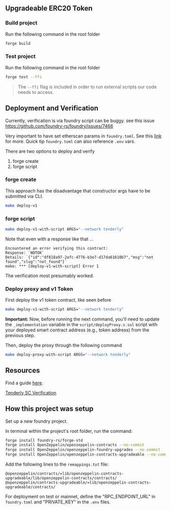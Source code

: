 ## Upgradeable ERC20 Token

### Build project

Run the following command in the root folder

```bash
forge build
```

### Test project

Run the following command in the root folder

```bash
forge test --ffi
```

> The `--ffi` flag is included in order to run external scripts our code needs to access.

## Deployment and Verification

Currently, verification is via foundry script can be buggy. see this issue https://github.com/foundry-rs/foundry/issues/7466

Very important to have set etherscan params in `foundry.toml`. See this [link](https://book.getfoundry.sh/reference/config/etherscan) for more. Quick tip `foundry.toml` can also reference `.env` vars.

There are two options to deploy and verify

1. forge create
2. forge script

### forge create

This approach has the disadvantage that constructor args have to be submitted via CLI.

```bash
make deploy-v1
```

### forge script

```bash
make deploy-v1-with-script ARGS="--network tenderly"
```

Note that even with a response like that ...

```
Encountered an error verifying this contract:
Response: `NOTOK`
Details: `{"id":"df818a97-2afc-4776-b3e7-d17da61610b7","msg":"not found","slug":"not_found"}`
make: *** [deploy-v1-with-script] Error 1
```

The verification most presumably worked.

### Deploy proxy and v1 Token

First deploy the v1 token contract, like seen before

```bash
make deploy-v1-with-script ARGS="--network tenderly"
```

**Important:** Now, before running the next command, you'll need to update the `_implementation` variable in the `script/deployProxy.s.sol` script with your deployed smart contract address (e.g., token address) from the previous step.

Then, deploy the proxy through the following command

```bash
make deploy-proxy-with-script ARGS="--network tenderly"
```

## Resources

Find a guide [here](https://www.quicknode.com/guides/ethereum-development/smart-contracts/how-to-create-and-deploy-an-upgradeable-erc20-token).

[Tenderly SC Verification](https://docs.tenderly.co/contract-verification/foundry#verify-contracts-from-foundry-scripts-with-forge-script)

## How this project was setup

Set up a new foundry project.

In terminal within the project's root folder, run the command:

```bash
forge install foundry-rs/forge-std
forge install OpenZeppelin/openzeppelin-contracts --no-commit
forge install OpenZeppelin/openzeppelin-foundry-upgrades --no-commit
forge install OpenZeppelin/openzeppelin-contracts-upgradeable --no-commit
```

Add the following lines to the `remappings.txt` file:

```
@openzeppelin/contracts/=lib/openzeppelin-contracts-upgradeable/lib/openzeppelin-contracts/contracts/
@openzeppelin/contracts-upgradeable/=lib/openzeppelin-contracts-upgradeable/contracts/
```

For deployment on test or mainnet, define the "RPC_ENDPOINT_URL" in `foundry.toml` and "PRIVATE_KEY" in the `.env` files.
